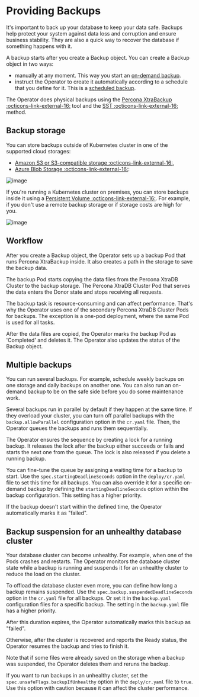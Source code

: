 # Providing Backups

It's important to back up your database to keep your data safe. 
Backups help protect your system against data loss and corruption and ensure business stability. They are also a quick way to recover the database if something happens with it.

A backup starts after you create a Backup object. You can create a Backup object in two ways:

* manually at any moment. This way you start an [on-demand backup](backups-ondemand.md).
* instruct the Operator to create it automatically according to a schedule that you define for it. This is a [scheduled backup](backups-scheduled.md).

The Operator does physical backups using the [Percona XtraBackup :octicons-link-external-16:](https://docs.percona.com/percona-xtrabackup/8.0/index.html) tool and the [SST :octicons-link-external-16:](https://galeracluster.com/library/documentation/sst.html) method. 

## Backup storage

You can store backups outside of Kubernetes cluster in one of the supported cloud storages:

* [Amazon S3 or S3-compatible storage :octicons-link-external-16:](https://en.wikipedia.org/wiki/Amazon_S3#S3_API_and_competing_services),
* [Azure Blob Storage :octicons-link-external-16:](https://azure.microsoft.com/en-us/services/storage/blobs/):

![image](assets/images/backup-cloud.svg)

If you're running a Kubernetes cluster on premises, you can  store backups inside it using a [Persistent Volume :octicons-link-external-16:](https://kubernetes.io/docs/concepts/storage/persistent-volumes/). For example, if you don't use a remote backup storage or if storage costs are high for you. 

![image](assets/images/backup-pv.svg)

## Workflow

After you create a Backup object, the Operator sets up a backup Pod that runs Percona XtraBackup inside. It also creates a path in the storage to save the backup data.

The backup Pod starts copying the data files from the Percona XtraDB Cluster  to the backup storage. The Percona XtraDB Cluster Pod that serves the data enters the Donor state and stops receiving all requests.

The backup task is resource-consuming and can affect performance. That's why the Operator uses one of the secondary Percona XtraDB Cluster Pods for backups. The exception is a one-pod deployment, where the same Pod is used for all tasks.

After the data files are copied, the Operator marks the backup Pod as 'Completed' and deletes it. The Operator also updates the status of the Backup object.


## Multiple backups

You can run several backups. For example, schedule weekly backups on one storage and daily backups on another one. You can also run an on-demand backup to be on the safe side before you do some maintenance work.  

Several backups run in parallel by default if they happen at the same time. If they overload your cluster, you can turn off parallel backups with the `backup.allowParallel` configuration option in the `cr.yaml` file. Then, the Operator queues the backups and runs them sequentially. 

The Operator ensures the sequence by creating a lock for a running backup. It releases the lock after the backup either succeeds or fails and starts the next one from the queue. The lock is also released if you delete a running backup. 

You can fine-tune the queue by assigning a waiting time for a backup to start. Use the `spec.startingDeadlineSeconds` option in the `deploy/cr.yaml` file to set this time for all backups. You can also override it for a specific  on-demand backup by defining the `startingDeadlineSeconds` option within the backup configuration. This setting has a higher priority.

If the backup doesn't start within the defined time, the Operator automatically marks it as "failed".

## Backup suspension for an unhealthy database cluster

Your database cluster can become unhealthy. For example, when one of the Pods crashes and restarts. The Operator monitors the database cluster state while a backup is running and suspends it for an unhealthy cluster to reduce the load on the cluster. 

To offload the database cluster even more, you can define how long a backup remains suspended. Use the `spec.backup.suspendedDeadlineSeconds` option in the `cr.yaml` file for all backups. Or set it in the `backup.yaml` configuration files for a specific backup. The setting in the `backup.yaml` file has a higher priority.

After this duration expires, the Operator automatically marks this backup as "failed". 

Otherwise, after the cluster is recovered and reports the Ready status, the Operator resumes the backup and tries to finish it. 

Note that if some files were already saved on the storage when a backup was suspended, the Operator deletes them and reruns the backup. 

If you want to run backups in an unhealthy cluster, set the `spec.unsafeFlags.backupIfUnhealthy` option in the `deply/cr.yaml` file to `true`. Use this option with caution because it can affect the cluster performance. 






